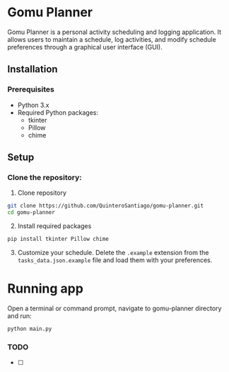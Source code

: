 # Gomu Planner

Gomu Planner is a personal activity scheduling and logging application. It allows users to maintain a schedule, log activities, and modify schedule preferences through a graphical user interface (GUI).

## Installation
### Prerequisites
- Python 3.x
- Required Python packages:
    - tkinter
    - Pillow
    - chime

## Setup
### Clone the repository:
1. Clone repository
```bash
git clone https://github.com/QuinteroSantiago/gomu-planner.git
cd gomu-planner
```
2. Install required packages
```bash
pip install tkinter Pillow chime
```
3. Customize your schedule. Delete the `.example` extension from the `tasks_data.json.example` file and load them with your preferences.
# Running app
Open a terminal or command prompt, navigate to gomu-planner directory and run:
```bash
python main.py
```


### TODO
- [ ] 